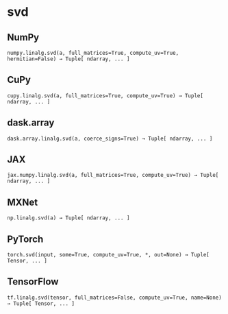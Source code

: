 # svd

## NumPy

```
numpy.linalg.svd(a, full_matrices=True, compute_uv=True, hermitian=False) → Tuple[ ndarray, ... ]
```

## CuPy

```
cupy.linalg.svd(a, full_matrices=True, compute_uv=True) → Tuple[ ndarray, ... ]
```

## dask.array

```
dask.array.linalg.svd(a, coerce_signs=True) → Tuple[ ndarray, ... ]
```

## JAX

```
jax.numpy.linalg.svd(a, full_matrices=True, compute_uv=True) → Tuple[ ndarray, ... ]
```

## MXNet

```
np.linalg.svd(a) → Tuple[ ndarray, ... ]
```

## PyTorch

```
torch.svd(input, some=True, compute_uv=True, *, out=None) → Tuple[ Tensor, ... ]
```

## TensorFlow

```
tf.linalg.svd(tensor, full_matrices=False, compute_uv=True, name=None) → Tuple[ Tensor, ... ]
```

